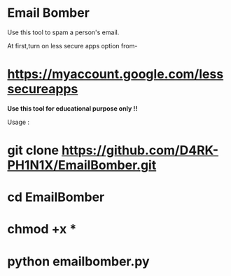 # Email Bomber

Use this tool to spam a person's email.

At first,turn on less secure apps option from-
# https://myaccount.google.com/lesssecureapps

<b> Use this tool for educational purpose only !! </b>

Usage : 

# git clone https://github.com/D4RK-PH1N1X/EmailBomber.git
# cd EmailBomber
# chmod +x *
# python emailbomber.py


